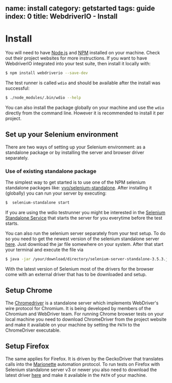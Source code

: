 name: install
category: getstarted
tags: guide
index: 0
title: WebdriverIO - Install
---

# Install

You will need to have [Node.js](http://nodejs.org/) and [NPM](https://www.npmjs.org/) installed on your machine. Check out their project websites for more instructions. If you want to have WebdriverIO integrated into your test suite, then install it locally with:

```sh
$ npm install webdriverio --save-dev
```

The test runner is called `wdio` and should be available after the install was successful:

```sh
$ ./node_modules/.bin/wdio --help
```

You can also install the package globally on your machine and use the `wdio` directly from the command line. However it is recommended to install it per project.

## Set up your Selenium environment

There are two ways of setting up your Selenium environment: as a standalone package or by installing the
server and browser driver separately.

### Use of existing standalone package

The simplest way to get started is to use one of the NPM selenium standalone
packages like: [vvo/selenium-standalone](https://github.com/vvo/selenium-standalone). After installing
it (globally) you can run your server by executing:

```sh
$  selenium-standalone start
```

If you are using the wdio testrunner you might be interested in the [Selenium Standalone Service](/guide/services/selenium-standalone.html) that starts the server for you everytime before the test starts.

You can also run the selenium server separately from your test setup. To do so you need to get the newest version of the selenium standalone server [here](http://docs.seleniumhq.org/download/). Just download the jar file somewhere on your system. After that start your terminal and execute the file via

```sh
$ java -jar /your/download/directory/selenium-server-standalone-3.5.3.jar
```

With the latest version of Selenium most of the drivers for the browser come with an external driver that has to be downloaded and setup.

## Setup Chrome

The [Chromedriver](https://sites.google.com/a/chromium.org/chromedriver/home) is a standalone server which implements WebDriver's wire protocol for Chromium. It is being developed by members of the Chromium and WebDriver team. For running Chrome browser tests on your local machine you need to download ChromeDriver from the project website and make it available on your machine by setting the `PATH` to the ChromeDriver executable.

## Setup Firefox

The same applies for Firefox. It is driven by the GeckoDriver that translates calls into the [Marionette](https://developer.mozilla.org/en-US/docs/Mozilla/QA/Marionette) automation protocol. To run tests on Firefox with Selenium standalone server v3 or newer you also need to download the latest driver [here](https://github.com/mozilla/geckodriver/releases) and make it available in the `PATH` of your machine.
